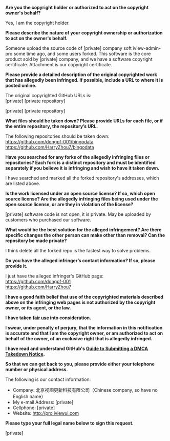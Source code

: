 **Are you the copyright holder or authorized to act on the copyright owner's behalf?**

Yes, I am the copyright holder.

**Please describe the nature of your copyright ownership or authorization to act on the owner's behalf.**

Someone upload the source code of [private] company soft iview-admin-pro some time ago, and some users forked. This software is the core product sold by [private] company, and we have a software copyright certificate. Attachment is our copyright certificate.

**Please provide a detailed description of the original copyrighted work that has allegedly been infringed. If possible, include a URL to where it is posted online.**

The original copyrighted GitHub URLs is:  
[private] [private repository]

[private] [private repository]

**What files should be taken down? Please provide URLs for each file, or if the entire repository, the repository’s URL.**

The following repositories should be taken down:  
https://github.com/dongpf-001/bingodata  
https://github.com/HarryZhou7/bingodata

**Have you searched for any forks of the allegedly infringing files or repositories? Each fork is a distinct repository and must be identified separately if you believe it is infringing and wish to have it taken down.**

I have searched and marked all the forked repository's addresses, which are listed above.

**Is the work licensed under an open source license? If so, which open source license? Are the allegedly infringing files being used under the open source license, or are they in violation of the license?**

[private] software code is not open, it is private. May be uploaded by customers who purchased our software.

**What would be the best solution for the alleged infringement? Are there specific changes the other person can make other than removal? Can the repository be made private?**

I think delete all the forked repo is the fastest way to solve problems.

**Do you have the alleged infringer’s contact information? If so, please provide it.**

I just have the alleged infringer's GitHub page:  
https://github.com/dongpf-001  
https://github.com/HarryZhou7

**I have a good faith belief that use of the copyrighted materials described above on the infringing web pages is not authorized by the copyright owner, or its agent, or the law.**

**I have taken <a href="https://www.lumendatabase.org/topics/22">fair use</a> into consideration.**

**I swear, under penalty of perjury, that the information in this notification is accurate and that I am the copyright owner, or am authorized to act on behalf of the owner, of an exclusive right that is allegedly infringed.**

**I have read and understand GitHub's <a href="https://docs.github.com/articles/guide-to-submitting-a-dmca-takedown-notice/">Guide to Submitting a DMCA Takedown Notice</a>.**

**So that we can get back to you, please provide either your telephone number or physical address.**

The following is our contact information:  
- Company: 北京视图更新科技有限公司（Chinese company, so have no English name）  
- My e-mail Address: [private]  
- Cellphone: [private]  
- Website: http://pro.iviewui.com

**Please type your full legal name below to sign this request.**

[private]
